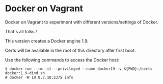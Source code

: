 # Docker on Vagrant

Docker on Vagrant to experiment with different versions/settings of Docker.

That's all folks !

This version creates a Docker engine 1.9.

Certs will be available in the root of this directory after first boot.

Use the following commands to access the Docker host:

```
$ docker run --rm -it --privileged --name docker19 -v ${PWD}:/certs docker:1.9-dind sh
# docker -H 10.0.7.10:2375 info
```
